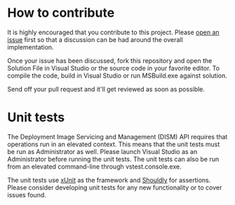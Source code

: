 # How to contribute
It is highly encouraged that you contribute to this project.  Please [open an issue](https://github.com/josemesona/ManagedDism/issues/new) first so that a
discussion can be had around the overall implementation.

Once your issue has been discussed, fork this repository and open the Solution File in Visual
Studio or the source code in your favorite editor.  To compile the code, build in Visual Studio
or run MSBuild.exe against solution.

Send off your pull request and it'll get reviewed as soon as possible.

# Unit tests
The Deployment Image Servicing and Management (DISM) API requires that operations run in an elevated context.  This means
that the unit tests must be run as Administrator as well.  Please launch Visual Studio as an
Administrator before running the unit tests.  The unit tests can also be run from an elevated
command-line through vstest.console.exe.

The unit tests use [xUnit](https://xunit.github.io/) as the framework and [Shouldly](http://docs.shouldly-lib.net/) for assertions.  Please consider developing
unit tests for any new functionality or to cover issues found.

